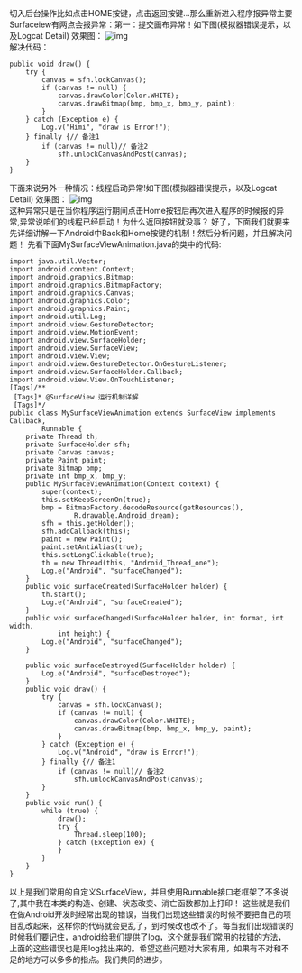 切入后台操作比如点击HOME按键，点击返回按键...那么重新进入程序报异常主要Surfaceiew有两点会报异常：第一：提交画布异常！如下图(模拟器错误提示，以及Logcat Detail)
效果图：
![img](P)  
解决代码：
```  
public void draw() {
	try {
		canvas = sfh.lockCanvas();
		if (canvas != null) {
			canvas.drawColor(Color.WHITE);
			canvas.drawBitmap(bmp, bmp_x, bmp_y, paint);
		}
	} catch (Exception e) {
		Log.v("Himi", "draw is Error!");
	} finally {// 备注1
		if (canvas != null)// 备注2
			sfh.unlockCanvasAndPost(canvas);
	}
}
```
下面来说另外一种情况：线程启动异常!如下图(模拟器错误提示，以及Logcat Detail)
效果图：
![img](P)  
这种异常只是在当你程序运行期间点击Home按钮后再次进入程序的时候报的异常,异常说咱们的线程已经启动！为什么返回按钮就没事？
好了，下面我们就要来先详细讲解一下Android中Back和Home按键的机制！然后分析问题，并且解决问题！
先看下面MySurfaceViewAnimation.java的类中的代码:
```  
import java.util.Vector;
import android.content.Context;
import android.graphics.Bitmap;
import android.graphics.BitmapFactory;
import android.graphics.Canvas;
import android.graphics.Color;
import android.graphics.Paint;
import android.util.Log;
import android.view.GestureDetector;
import android.view.MotionEvent;
import android.view.SurfaceHolder;
import android.view.SurfaceView;
import android.view.View;
import android.view.GestureDetector.OnGestureListener;
import android.view.SurfaceHolder.Callback;
import android.view.View.OnTouchListener;
[Tags]/**
 [Tags]* @SurfaceView 运行机制详解
 [Tags]*/
public class MySurfaceViewAnimation extends SurfaceView implements Callback,
		Runnable {
	private Thread th;
	private SurfaceHolder sfh;
	private Canvas canvas;
	private Paint paint;
	private Bitmap bmp;
	private int bmp_x, bmp_y;
	public MySurfaceViewAnimation(Context context) {
		super(context);
		this.setKeepScreenOn(true);
		bmp = BitmapFactory.decodeResource(getResources(),
				R.drawable.Android_dream);
		sfh = this.getHolder();
		sfh.addCallback(this);
		paint = new Paint();
		paint.setAntiAlias(true);
		this.setLongClickable(true);
		th = new Thread(this, "Android_Thread_one");
		Log.e("Android", "surfaceChanged");
	}
	public void surfaceCreated(SurfaceHolder holder) {
		th.start();
		Log.e("Android", "surfaceCreated");
	}
	public void surfaceChanged(SurfaceHolder holder, int format, int width,
			int height) {
		Log.e("Android", "surfaceChanged");
	}

	public void surfaceDestroyed(SurfaceHolder holder) {
		Log.e("Android", "surfaceDestroyed");
	}
	public void draw() {
		try {
			canvas = sfh.lockCanvas();
			if (canvas != null) {
				canvas.drawColor(Color.WHITE);
				canvas.drawBitmap(bmp, bmp_x, bmp_y, paint);
			}
		} catch (Exception e) {
			Log.v("Android", "draw is Error!");
		} finally {// 备注1
			if (canvas != null)// 备注2
				sfh.unlockCanvasAndPost(canvas);
		}
	}
	public void run() {
		while (true) {
			draw();
			try {
				Thread.sleep(100);
			} catch (Exception ex) {
			}
		}
	}
}
```
以上是我们常用的自定义SurfaceView，并且使用Runnable接口老框架了不多说了,其中我在本类的构造、创建、状态改变、消亡函数都加上打印！
这些就是我们在做Android开发时经常出现的错误，当我们出现这些错误的时候不要把自己的项目乱改起来，这样你的代码就会更乱了，到时候改也改不了。每当我们出现错误的时候我们要记住，android给我们提供了log，这个就是我们常用的找错的方法，上面的这些错误也是用log找出来的。希望这些问题对大家有用，如果有不对和不足的地方可以多多的指点。我们共同的进步。